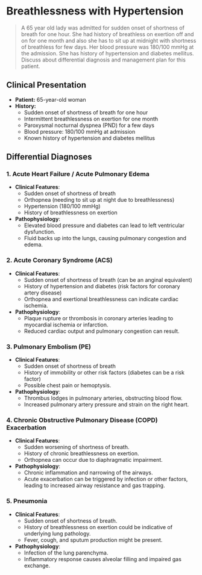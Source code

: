 # Breathlessness with Hypertension

> A 65 year old lady was admitted for sudden onset of shortness of breath for one hour. She had history of breathless on exertion off and on for one month and also she has to sit up at midnight with shortness of breathless for few days. Her blood pressure was 180/100 mmHg at the admission. She has history of hypertension and diabetes mellitus. Discuss about differential diagnosis and management plan for this patient.

## Clinical Presentation

- **Patient:** 65-year-old woman
- **History:**
  - Sudden onset of shortness of breath for one hour
  - Intermittent breathlessness on exertion for one month
  - Paroxysmal nocturnal dyspnea (PND) for a few days
  - Blood pressure: 180/100 mmHg at admission
  - Known history of hypertension and diabetes mellitus

## Differential Diagnoses

### 1. **Acute Heart Failure / Acute Pulmonary Edema**

- **Clinical Features**:
  - Sudden onset of shortness of breath
  - Orthopnea (needing to sit up at night due to breathlessness)
  - Hypertension (180/100 mmHg)
  - History of breathlessness on exertion
- **Pathophysiology**:
  - Elevated blood pressure and diabetes can lead to left ventricular dysfunction.
  - Fluid backs up into the lungs, causing pulmonary congestion and edema.

### 2. **Acute Coronary Syndrome (ACS)**

- **Clinical Features**:
  - Sudden onset of shortness of breath (can be an anginal equivalent)
  - History of hypertension and diabetes (risk factors for coronary artery disease)
  - Orthopnea and exertional breathlessness can indicate cardiac ischemia.
- **Pathophysiology**:
  - Plaque rupture or thrombosis in coronary arteries leading to myocardial ischemia or infarction.
  - Reduced cardiac output and pulmonary congestion can result.

### 3. **Pulmonary Embolism (PE)**

- **Clinical Features**:
  - Sudden onset of shortness of breath
  - History of immobility or other risk factors (diabetes can be a risk factor)
  - Possible chest pain or hemoptysis.
- **Pathophysiology**:
  - Thrombus lodges in pulmonary arteries, obstructing blood flow.
  - Increased pulmonary artery pressure and strain on the right heart.

### 4. **Chronic Obstructive Pulmonary Disease (COPD) Exacerbation**

- **Clinical Features**:
  - Sudden worsening of shortness of breath.
  - History of chronic breathlessness on exertion.
  - Orthopnea can occur due to diaphragmatic impairment.
- **Pathophysiology**:
  - Chronic inflammation and narrowing of the airways.
  - Acute exacerbation can be triggered by infection or other factors, leading to increased airway resistance and gas trapping.

### 5. **Pneumonia**

- **Clinical Features**:
  - Sudden onset of shortness of breath.
  - History of breathlessness on exertion could be indicative of underlying lung pathology.
  - Fever, cough, and sputum production might be present.
- **Pathophysiology**:
  - Infection of the lung parenchyma.
  - Inflammatory response causes alveolar filling and impaired gas exchange.
